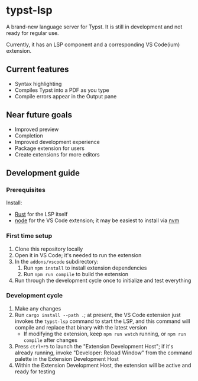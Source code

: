 # typst-lsp

A brand-new language server for Typst. It is still in development and not ready
for regular use.

Currently, it has an LSP component and a corresponding VS Code(ium) extension.

## Current features
- Syntax highlighting
- Compiles Typst into a PDF as you type
- Compile errors appear in the Output pane

## Near future goals
- Improved preview
- Completion
- Improved development experience
- Package extension for users
- Create extensions for more editors

## Development guide

### Prerequisites
Install:
- [Rust](https://www.rust-lang.org/) for the LSP itself
- [node](https://nodejs.org/en) for the VS Code extension; it may be easiest to
    install via [nvm](https://github.com/nvm-sh/nvm)

### First time setup
1. Clone this repository locally
2. Open it in VS Code; it's needed to run the extension
3. In the `addons/vscode` subdirectory:
    1. Run `npm install` to install extension dependencies
    2. Run `npm run compile` to build the extension
4. Run through the development cycle once to initialize and test everything

### Development cycle
1. Make any changes
2. Run `cargo install --path .`; at present, the VS Code extension just invokes
    the `typst-lsp` command to start the LSP, and this command will compile and
    replace that binary with the latest version
    - If modifying the extension, keep `npm run watch` running, or `npm run compile`
        after changes
3. Press `ctrl+F5` to launch the "Extension Development Host"; if it's already
    running, invoke "Developer: Reload Window" from the command palette in the
    Extension Development Host
4. Within the Extension Development Host, the extension will be active and ready
    for testing
